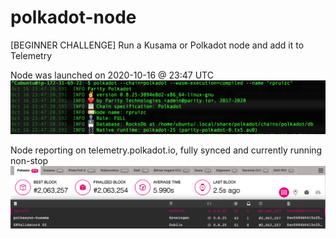 # polkadot-node
[BEGINNER CHALLENGE] Run a Kusama or Polkadot node and add it to Telemetry

Node was launched on 2020-10-16 @ 23:47 UTC
![node launched image](https://github.com/rpruizc/polkadot-node/blob/main/polkadot_node_launched.png)

Node reporting on telemetry.polkadot.io, fully synced and currently running non-stop
![telemetry screenshot](https://github.com/rpruizc/polkadot-node/blob/main/telemetry.png)
